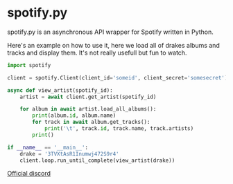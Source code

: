 # spotify.py

spotify.py is an asynchronous API wrapper for Spotify written in Python.


Here's an example on how to use it, here we load all of drakes albums and tracks and display them.
It's not really usefull but fun to watch.
```py
import spotify

client = spotify.Client(client_id='someid', client_secret='somesecret')

async def view_artist(spotify_id):
    artist = await client.get_artist(spotify_id)

    for album in await artist.load_all_albums():
        print(album.id, album.name)
        for track in await album.get_tracks():
            print('\t', track.id, track.name, track.artists)
        print()

if __name__ == '__main__':
    drake = '3TVXtAsR1Inumwj472S9r4'
    client.loop.run_until_complete(view_artist(drake))
```
[Official discord](https://discord.gg/zRUBc9Z)
